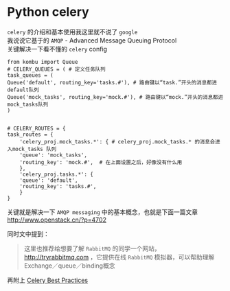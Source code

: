 # Python celery

`celery` 的介绍和基本使用我这里就不说了 `google`  
我说说它基于的 `AMQP` - Advanced Message Queuing Protocol  
关键解决一下看不懂的 `celery` config

```
from kombu import Queue
# CELERY_QUEUES = ( # 定义任务队列
task_queues = (
Queue('default', routing_key='tasks.#'), # 路由键以“task.”开头的消息都进default队列
Queue('mock_tasks', routing_key='mock.#'), # 路由键以“mock.”开头的消息都进mock_tasks队列
)


# CELERY_ROUTES = {
task_routes = {
    'celery_proj.mock_tasks.*': { # celery_proj.mock_tasks.* 的消息会进入mock_tasks 队列
    'queue': 'mock_tasks',
    'routing_key': 'mock.#',  # 在上面设置之后，好像没有什么用
    },
    'celery_proj.tasks.*': {
    'queue': 'default',
    'routing_key': 'tasks.#',
    }
}
```

关键就是解决一下 `AMQP messaging` 中的基本概念，也就是下面一篇文章<http://www.openstack.cn/?p=4702>

同时文中提到：
> 这里也推荐给想要了解 `RabbitMQ` 的同学一个网站，<http://tryrabbitmq.com> ，它提供在线 `RabbitMQ` 模拟器，可以帮助理解Exchange／queue／binding概念

再附上 [Celery Best Practices](<https://denibertovic.com/talks/celery-best-practices/>)
